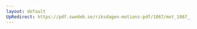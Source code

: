 ```yaml
---
layout: default
UpRedirect: https://pdf.swedeb.se/riksdagen-motions-pdf/1867/mot_1867__fk__00059/mot_1867__fk__00059_001.pdf
---
```

